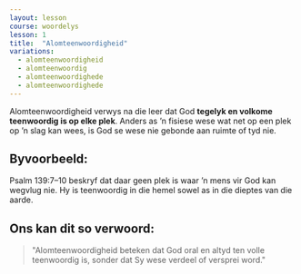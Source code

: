 ```yaml
---
layout: lesson
course: woordelys
lesson: 1
title:  "Alomteenwoordigheid"
variations:
  - alomteenwoordigheid
  - alomteenwoordig
  - alomteenwoordighede
  - alomteenwoordighede
---
```


Alomteenwoordigheid verwys na die leer dat God **tegelyk en volkome teenwoordig is op elke plek**. Anders as ’n fisiese wese wat net op een plek op ’n slag kan wees, is God se wese nie gebonde aan ruimte of tyd nie.

## Byvoorbeeld:

Psalm 139:7–10 beskryf dat daar geen plek is waar ’n mens vir God kan wegvlug nie. Hy is teenwoordig in die hemel sowel as in die dieptes van die aarde.

## Ons kan dit so verwoord:

> "Alomteenwoordigheid beteken dat God oral en altyd ten volle teenwoordig is, sonder dat Sy wese verdeel of versprei word."

